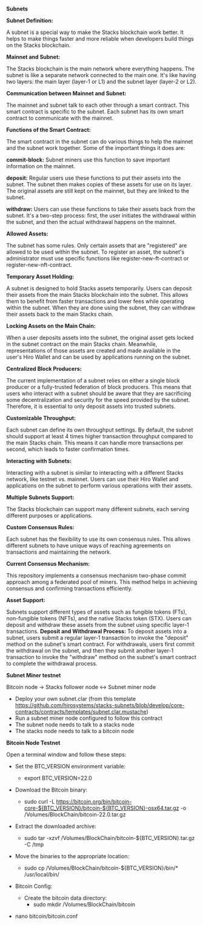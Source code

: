 **Subnets**

**Subnet Definition:**

A subnet is a special way to make the Stacks blockchain work better. It helps to make things faster and more reliable when developers build things on the Stacks blockchain.

**Mainnet and Subnet:**

The Stacks blockchain is the main network where everything happens. The subnet is like a separate network connected to the main one. It's like having two layers: the main layer (layer-1 or L1) and the subnet layer (layer-2 or L2).

**Communication between Mainnet and Subnet:**

The mainnet and subnet talk to each other through a smart contract. This smart contract is specific to the subnet. Each subnet has its own smart contract to communicate with the mainnet.

**Functions of the Smart Contract:**

The smart contract in the subnet can do various things to help the mainnet and the subnet work together. Some of the important things it does are:

**commit-block:** Subnet miners use this function to save important information on the mainnet.

**deposit:** Regular users use these functions to put their assets into the subnet. The subnet then makes copies of these assets for use on its layer. The original assets are still kept on the mainnet, but they are linked to the subnet.

**withdraw:** Users can use these functions to take their assets back from the subnet. It's a two-step process: first, the user initiates the withdrawal within the subnet, and then the actual withdrawal happens on the mainnet.

**Allowed Assets:**

The subnet has some rules. Only certain assets that are "registered" are allowed to be used within the subnet. To register an asset, the subnet's administrator must use specific functions like register-new-ft-contract or register-new-nft-contract.

**Temporary Asset Holding:**

A subnet is designed to hold Stacks assets temporarily. Users can deposit their assets from the main Stacks blockchain into the subnet. This allows them to benefit from faster transactions and lower fees while operating within the subnet. When they are done using the subnet, they can withdraw their assets back to the main Stacks chain.

**Locking Assets on the Main Chain:**

When a user deposits assets into the subnet, the original asset gets locked in the subnet contract on the main Stacks chain. Meanwhile, representations of those assets are created and made available in the user's Hiro Wallet and can be used by applications running on the subnet.

**Centralized Block Producers:**

The current implementation of a subnet relies on either a single block producer or a fully-trusted federation of block producers. This means that users who interact with a subnet should be aware that they are sacrificing some decentralization and security for the speed provided by the subnet. Therefore, it is essential to only deposit assets into trusted subnets.

**Customizable Throughput:**

Each subnet can define its own throughput settings. By default, the subnet should support at least 4 times higher transaction throughput compared to the main Stacks chain. This means it can handle more transactions per second, which leads to faster confirmation times.

**Interacting with Subnets:**

Interacting with a subnet is similar to interacting with a different Stacks network, like testnet vs. mainnet. Users can use their Hiro Wallet and applications on the subnet to perform various operations with their assets.

**Multiple Subnets Support:**

The Stacks blockchain can support many different subnets, each serving different purposes or applications.

**Custom Consensus Rules:**

Each subnet has the flexibility to use its own consensus rules. This allows different subnets to have unique ways of reaching agreements on transactions and maintaining the network.

**Current Consensus Mechanism:**

This repository implements a consensus mechanism two-phase commit approach among a federated pool of miners. This method helps in achieving consensus and confirming transactions efficiently.

**Asset Support:**

Subnets support different types of assets such as fungible tokens (FTs), non-fungible tokens (NFTs), and the native Stacks token (STX). Users can deposit and withdraw these assets from the subnet using specific layer-1 transactions.
**Deposit and Withdrawal Process:**
To deposit assets into a subnet, users submit a regular layer-1 transaction to invoke the "deposit" method on the subnet's smart contract. For withdrawals, users first commit the withdrawal on the subnet, and then they submit another layer-1 transaction to invoke the "withdraw" method on the subnet's smart contract to complete the withdrawal process.

**Subnet Miner testnet**

Bitcoin node -> Stacks follower node <-> Subnet miner node

- Deploy your own subnet.clar (from this template https://github.com/hirosystems/stacks-subnets/blob/develop/core-contracts/contracts/templates/subnet.clar.mustache)
- Run a subnet miner node configured to follow this contract
- The subnet node needs to talk to a stacks node
- The stacks node needs to talk to a bitcoin node

**Bitcoin Node Testnet**

Open a terminal window and follow these steps:

- Set the BTC_VERSION environment variable:

  - export BTC_VERSION=22.0

- Download the Bitcoin binary:

  - sudo curl -L https://bitcoin.org/bin/bitcoin-core-${BTC_VERSION}/bitcoin-${BTC_VERSION}-osx64.tar.gz -o /Volumes/BlockChain/bitcoin-22.0.tar.gz

- Extract the downloaded archive:

  - sudo tar -xzvf /Volumes/BlockChain/bitcoin-${BTC_VERSION}.tar.gz -C /tmp

- Move the binaries to the appropriate location:

  - sudo cp /Volumes/BlockChain/bitcoin-${BTC_VERSION}/bin/* /usr/local/bin/

- Bitcoin Config:

  - Create the bitcoin data directory:
    - sudo mkdir /Volumes/BlockChain/bitcoin

- nano bitcoin/bitcoin.conf

